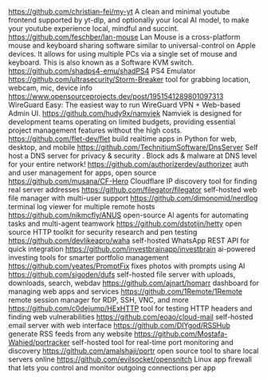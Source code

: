 https://github.com/christian-fei/my-yt   A clean and minimal youtube frontend supported by yt-dlp, and optionally your local AI model, to make your youtube experience local, mindful and succint.
https://github.com/feschber/lan-mouse    Lan Mouse is a cross-platform mouse and keyboard sharing software similar to universal-control on Apple devices. It allows for using multiple PCs via a single set of mouse and keyboard. This is also known as a Software KVM switch.
https://github.com/shadps4-emu/shadPS4   PS4 Emulator
https://github.com/ultrasecurity/Storm-Breaker  tool for grabbing location, webcam, mic, device info
https://www.opensourceprojects.dev/post/1951541289801097313  WireGuard Easy: The easiest way to run WireGuard VPN + Web-based Admin UI.
https://github.com/hudy9x/namviek  Namviek is designed for development teams operating on limited budgets, providing essential project management features without the high costs.
https://github.com/flet-dev/flet  build realtime apps in Python for web, desktop, and mobile
https://github.com/TechnitiumSoftware/DnsServer    Self host a DNS server for privacy & security . Block ads & malware at DNS level for your entire network!
https://github.com/authorizerdev/authorizer      auth and user management for apps, open source
https://github.com/musana/CF-Hero          Cloudflare IP discovery tool for finding real server addresses
https://github.com/filegator/filegator      self-hosted web file manager with multi-user support
https://github.com/dimonomid/nerdlog    terminal log viewer for multiple remote hosts
https://github.com/nikmcfly/ANUS      open-source AI agents for automating tasks and multi-agent teamwork
https://github.com/dstotijn/hetty    open source HTTP toolkit for security research and pen testing
https://github.com/devlikeapro/waha    self-hosted WhatsApp REST API for quick integration
https://github.com/investbrainapp/investbrain  ai-powered investing tools for smarter portfolio management
https://github.com/yeates/PromptFix    fixes photos with prompts using AI
https://github.com/sigoden/dufs    self-hosted file server with uploads, downloads, search, webdav
https://github.com/ajnart/homarr  dashboard for managing web apps and services
https://github.com/1Remote/1Remote  remote session manager for RDP, SSH, VNC, and more
https://github.com/c0dejump/HExHTTP    tool for testing HTTP headers and finding web vulnerabilities
https://github.com/eoao/cloud-mail    self-hosted email server with web interface
https://github.com/DIYgod/RSSHub    generate RSS feeds from any website
https://github.com/Mostafa-Wahied/portracker      self-hosted tool for real-time port monitoring and discovery
https://github.com/amalshaji/portr      open source tool to share local servers online
https://github.com/evilsocket/opensnitch    Linux app firewall that lets you control and monitor outgoing connections per app
